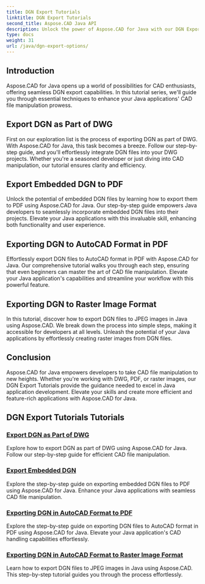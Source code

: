 ```yaml
---
title: DGN Export Tutorials
linktitle: DGN Export Tutorials
second_title: Aspose.CAD Java API
description: Unlock the power of Aspose.CAD for Java with our DGN Export Tutorials. Learn efficient CAD file manipulation, from exporting DGN as part of DWG to creating raster images effortlessly.
type: docs
weight: 31
url: /java/dgn-export-options/
---
```

## Introduction

Aspose.CAD for Java opens up a world of possibilities for CAD enthusiasts, offering seamless DGN export capabilities. In this tutorial series, we'll guide you through essential techniques to enhance your Java applications' CAD file manipulation prowess.

## Export DGN as Part of DWG

First on our exploration list is the process of exporting DGN as part of DWG. With Aspose.CAD for Java, this task becomes a breeze. Follow our step-by-step guide, and you'll effortlessly integrate DGN files into your DWG projects. Whether you're a seasoned developer or just diving into CAD manipulation, our tutorial ensures clarity and efficiency.

## Export Embedded DGN to PDF

Unlock the potential of embedded DGN files by learning how to export them to PDF using Aspose.CAD for Java. Our step-by-step guide empowers Java developers to seamlessly incorporate embedded DGN files into their projects. Elevate your Java applications with this invaluable skill, enhancing both functionality and user experience.

## Exporting DGN to AutoCAD Format in PDF

Effortlessly export DGN files to AutoCAD format in PDF with Aspose.CAD for Java. Our comprehensive tutorial walks you through each step, ensuring that even beginners can master the art of CAD file manipulation. Elevate your Java application's capabilities and streamline your workflow with this powerful feature.

## Exporting DGN to Raster Image Format

In this tutorial, discover how to export DGN files to JPEG images in Java using Aspose.CAD. We break down the process into simple steps, making it accessible for developers at all levels. Unleash the potential of your Java applications by effortlessly creating raster images from DGN files.

## Conclusion

Aspose.CAD for Java empowers developers to take CAD file manipulation to new heights. Whether you're working with DWG, PDF, or raster images, our DGN Export Tutorials provide the guidance needed to excel in Java application development. Elevate your skills and create more efficient and feature-rich applications with Aspose.CAD for Java.
## DGN Export Tutorials Tutorials
### [Export DGN as Part of DWG](./export-dgn-as-part-of-dwg/)
Explore how to export DGN as part of DWG using Aspose.CAD for Java. Follow our step-by-step guide for efficient CAD file manipulation.
### [Export Embedded DGN](./export-embedded-dgn/)
Explore the step-by-step guide on exporting embedded DGN files to PDF using Aspose.CAD for Java. Enhance your Java applications with seamless CAD file manipulation.
### [Exporting DGN in AutoCAD Format to PDF](./exporting-dgn-to-pdf/)
Explore the step-by-step guide on exporting DGN files to AutoCAD format in PDF using Aspose.CAD for Java. Elevate your Java application's CAD handling capabilities effortlessly.
### [Exporting DGN in AutoCAD Format to Raster Image Format](./exporting-dgn-to-raster-image/)
Learn how to export DGN files to JPEG images in Java using Aspose.CAD. This step-by-step tutorial guides you through the process effortlessly.
